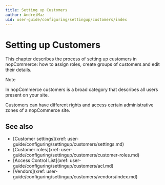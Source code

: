 ```yaml
---
title: Setting up Customers
author: AndreiMaz
uid: user-guide/configuring/settingup/customers/index
---
```

# Setting up Customers

This chapter describes the process of setting up customers in nopCommerce: how to assign roles, create groups of customers and edit their details.

> [!NOTE]
> In nopCommerce customers is a broad category that describes all users present on your site.

Customers can have different rights and access certain administrative zones of a nopCommerce site.

## See also

- [Customer settings](xref: user-guide/configuring/settingup/customers/settings.md)
- [Customer roles](xref: user-guide/configuring/settingup/customers/customer-roles.md)
- [Access Control List](xref: user-guide/configuring/settingup/customers/acl.md)
- [Vendors](xref: user-guide/configuring/settingup/customers/vendors/index.md)
